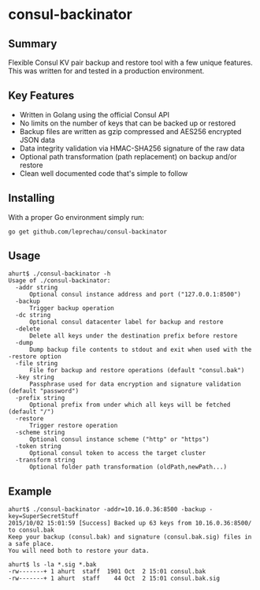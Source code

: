 # consul-backinator

## Summary

Flexible Consul KV pair backup and restore tool with a few unique features.
This was written for and tested in a production environment.

## Key Features

* Written in Golang using the official Consul API
* No limits on the number of keys that can be backed up or restored
* Backup files are written as gzip compressed and AES256 encrypted JSON data
* Data integrity validation via HMAC-SHA256 signature of the raw data
* Optional path transformation (path replacement) on backup and/or restore
* Clean well documented code that's simple to follow

## Installing

With a proper Go environment simply run:

```
go get github.com/leprechau/consul-backinator
```

## Usage

```
ahurt$ ./consul-backinator -h
Usage of ./consul-backinator:
  -addr string
      Optional consul instance address and port ("127.0.0.1:8500")
  -backup
      Trigger backup operation
  -dc string
      Optional consul datacenter label for backup and restore
  -delete
      Delete all keys under the destination prefix before restore
  -dump
      Dump backup file contents to stdout and exit when used with the -restore option
  -file string
      File for backup and restore operations (default "consul.bak")
  -key string
      Passphrase used for data encryption and signature validation (default "password")
  -prefix string
      Optional prefix from under which all keys will be fetched (default "/")
  -restore
      Trigger restore operation
  -scheme string
      Optional consul instance scheme ("http" or "https")
  -token string
      Optional consul token to access the target cluster
  -transform string
      Optional folder path transformation (oldPath,newPath...)
```

## Example

```
ahurt$ ./consul-backinator -addr=10.16.0.36:8500 -backup -key=SuperSecretStuff
2015/10/02 15:01:59 [Success] Backed up 63 keys from 10.16.0.36:8500/ to consul.bak
Keep your backup (consul.bak) and signature (consul.bak.sig) files in a safe place.
You will need both to restore your data.
```

```
ahurt$ ls -la *.sig *.bak
-rw-------+ 1 ahurt  staff  1901 Oct  2 15:01 consul.bak
-rw-------+ 1 ahurt  staff    44 Oct  2 15:01 consul.bak.sig
```